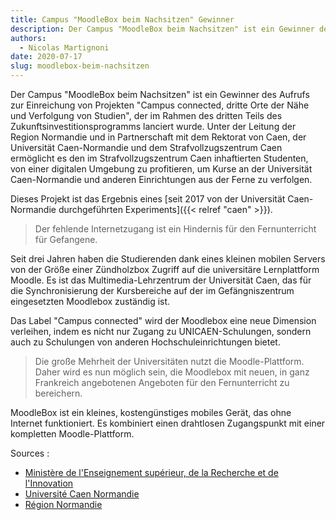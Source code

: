 ```yaml
---
title: Campus "MoodleBox beim Nachsitzen" Gewinner
description: Der Campus "MoodleBox beim Nachsitzen" ist ein Gewinner des Aufrufs zur Einreichung von Projekten "Campus connected, dritte Orte der Nähe und Verfolgung von Studien".
authors:
  - Nicolas Martignoni
date: 2020-07-17
slug: moodlebox-beim-nachsitzen
---
```

Der Campus "MoodleBox beim Nachsitzen" ist ein Gewinner des Aufrufs zur Einreichung von Projekten "Campus connected, dritte Orte der Nähe und Verfolgung von Studien", der im Rahmen des dritten Teils des Zukunftsinvestitionsprogramms lanciert wurde. Unter der Leitung der Region Normandie und in Partnerschaft mit dem Rektorat von Caen, der Universität Caen-Normandie und dem Strafvollzugszentrum Caen ermöglicht es den im Strafvollzugszentrum Caen inhaftierten Studenten, von einer digitalen Umgebung zu profitieren, um Kurse an der Universität Caen-Normandie und anderen Einrichtungen aus der Ferne zu verfolgen.

Dieses Projekt ist das Ergebnis eines [seit 2017 von der Universität Caen-Normandie durchgeführten Experiments]({{< relref "caen" >}}).

> Der fehlende Internetzugang ist ein Hindernis für den Fernunterricht für Gefangene.

Seit drei Jahren haben die Studierenden dank eines kleinen mobilen Servers von der Größe einer Zündholzbox Zugriff auf die universitäre Lernplattform Moodle. Es ist das Multimedia-Lehrzentrum der Universität Caen, das für die Synchronisierung der Kursbereiche auf der im Gefängniszentrum eingesetzten Moodlebox zuständig ist.

Das Label "Campus connected" wird der Moodlebox eine neue Dimension verleihen, indem es nicht nur Zugang zu UNICAEN-Schulungen, sondern auch zu Schulungen von anderen Hochschuleinrichtungen bietet.

> Die große Mehrheit der Universitäten nutzt die Moodle-Plattform. Daher wird es nun möglich sein, die Moodlebox mit neuen, in ganz Frankreich angebotenen Angeboten für den Fernunterricht zu bereichern.

MoodleBox ist ein kleines, kostengünstiges mobiles Gerät, das ohne Internet funktioniert. Es kombiniert einen drahtlosen Zugangspunkt mit einer kompletten Moodle-Plattform.

Sources :
- [Ministère de l'Enseignement supérieur, de la Recherche et de l'Innovation](https://www.enseignementsup-recherche.gouv.fr/cid153057/www.enseignementsup-recherche.gouv.fr/cid153057/ameliorer-la-formation-et-l-orientation-des-jeunes-et-favoriser-l-enseignement-superieur-de-proximite.html)
- [Université Caen Normandie](http://www.unicaen.fr/actualites/innovation-pedagogique/des-campus-connectes-a-l-universite-de-caen-normandie-1029389.kjsp)
- [Région Normandie](https://www.normandie.fr/les-campus-normands)
